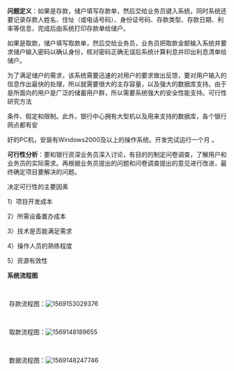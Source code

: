 **问题定义**：如果是存款，储户填写存款单，然后交给业务员键入系统，同时系统还要记录存款人姓名、住址（或电话号码）、身份证号码、存款类型、存款日期、利率等信息，完成后由系统打印存款单给储户。

如果是取款，储户填写取款单，然后交给业务员，业务员把取款金额输入系统并要求储户输入密码以确认身份，核对密码正确无误后系统计算利息并印出利息清单给储户。

 为了满足储户的需求，该系统需要迅速的对用户的要求做出反馈，要对用户输入的信息作出最快的处理，所以就需要很大的主存容量，以及强大的数据库支持。由于是所面向的用户是广泛的储蓄用户群，所以需要系统强大的安全性能支持。可行性研究方法

条件、假定和限制。此外，银行中心拥有大型机以及用来支持的数据库，各个银行网点都有安

好的PC机，安装有Windows2000及以上的操作系统。开发完试运行一个月 。

**可行性分析**：要和银行资深业务员深入讨论，有目的的制定问卷调查，了解用户和业务员的实际需求。再根据业务员提出的问题和问卷调查提出的意见进行改进，最终确定项目要解决的问题。

决定可行性的主要因素

1）项目开发成本

2）所需设备置办成本

3）技术是否能满足需求

4）操作人员的熟练程度

5）资源有效性

**系统流程图**

​    

​           存款流程图：![1569153029376](C:\Users\Administrator\AppData\Roaming\Typora\typora-user-images\1569153029376.png)



​                

​          取款流程图：![1569148189655](C:\Users\Administrator\AppData\Roaming\Typora\typora-user-images\1569148189655.png)





​                

​           数据流程图：![1569148247746](C:\Users\Administrator\AppData\Roaming\Typora\typora-user-images\1569148247746.png)









